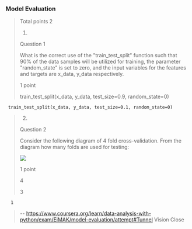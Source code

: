 ### Model Evaluation
> 
> Total points 2
> 
> 1.
> 
> Question 1
> 
> What is the correct use of the "train_test_split" function such that 90% of the data samples will be utilized for training, the parameter "random_state" is set to zero, and the input variables for the features and targets are x_data, y_data respectively.
> 
> 1 point
>
> 
> 
> train_test_split(x_data, y_data, test_size=0.9, random_state=0)
> 
> 
> 

     train_test_split(x_data, y_data, test_size=0.1, random_state=0)
> 
> 
> </pre> 
> 
> 2.
> 
> Question 2
> 
> Consider the following diagram of 4 fold cross-validation. From the diagram how many folds are used for testing:
> 
> ![](https://d3c33hcgiwev3.cloudfront.net/imageAssetProxy.v1/g2TIwDd9EeiHaBJdFW73Ag_b28fda6414b060b4210be1626ed06859_Screen-Shot-2018-04-03-at-4.26.13-PM.png?expiry=1597536000000&hmac=bdfkPl3ILAVuYUUCqvs-68yt8L-Xf5V0jFSXI4PcsbA)
> 
> 1 point
> 
>  4 
> 
>  3 
> 

      1
>
> -- https://www.coursera.org/learn/data-analysis-with-python/exam/EiMAK/model-evaluation/attempt#Tunnel Vision Close

